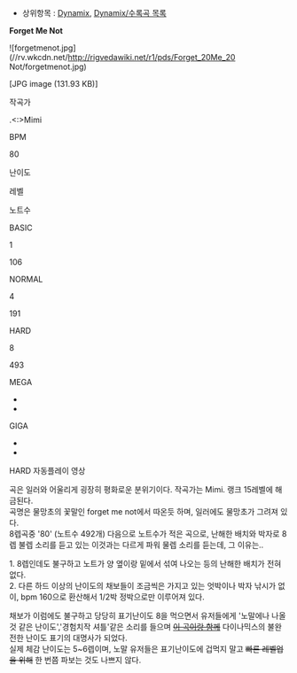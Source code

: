 * 상위항목 : [Dynamix](Dynamix.md), [Dynamix/수록곡 목록](Dynamix/%EC%88%98%EB%A1%9D%EA%B3%A1%20%EB%AA%A9%EB%A1%9D.md)

**Forget Me Not**

![forgetmenot.jpg](//rv.wkcdn.net/http://rigvedawiki.net/r1/pds/Forget_20Me_20
Not/forgetmenot.jpg)

[JPG image (131.93 KB)]

작곡가

.<:>Mimi

BPM

80

난이도

레벨

노트수

BASIC

1

106

NORMAL

4

191

HARD

8

493

MEGA

-
-

GIGA

-
-
  
  
HARD 자동플레이 영상

곡은 일러와 어울리게 굉장히 평화로운 분위기이다. 작곡가는 Mimi. 랭크 15레벨에 해금된다.  
곡명은 물망초의 꽃말인 forget me not에서 따온듯 하며, 일러에도 물망초가 그려져 있다.  
8렙곡중 '80' (노트수 492개) 다음으로 노트수가 적은 곡으로, 난해한 배치와 박자로 8렙 불렙 소리를 듣고 있는 이것과는 다르게 파워
물렙 소리를 듣는데, 그 이유는..

1\. 8렙인데도 불구하고 노트가 양 옆이랑 밑에서 섞여 나오는 등의 난해한 배치가 전혀 없다.  
2\. 다른 하드 이상의 난이도의 채보들이 조금씩은 가지고 있는 엇박이나 박자 낚시가 없이, bpm 160으로 환산해서 1/2박 정박으로만
이루어져 있다.

채보가 이럼에도 불구하고 당당히 표기난이도 8을 먹으면서 유저들에게 '노말에나 나올 것 같은 난이도','경험치작 셔틀'같은 소리를 들으며
<del>[이 곡이랑 함께](WONDERFUL%20DAYS.md)</del> 다이나믹스의 불완전한 난이도 표기의 대명사가 되었다.  
실제 체감 난이도는 5~6렙이며, 노말 유저들은 표기난이도에 겁먹지 말고 <del>빠른 레벨업을 위해</del> 한 번쯤 파보는 것도 나쁘지
않다.

